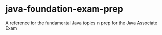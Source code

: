 # java-foundation-exam-prep
A reference for the fundamental Java topics in prep for the Java Associate Exam
